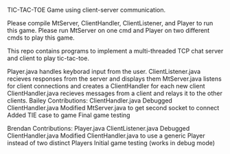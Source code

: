TIC-TAC-TOE Game using client-server communication.

Please compile MtServer, ClientHandler, ClientListener, and Player to run this game. Please run MtServer on one cmd and Player on two different cmds to play this game.

This repo contains programs to implement a multi-threaded TCP chat server and client to play tic-tac-toe.

Player.java handles keyborad input from the user.
ClientListener.java recieves responses from the server and displays them
MtServer.java listens for client connections and creates a ClientHandler for each new client
ClientHandler.java recieves messages from a client and relays it to the other clients.
Bailey Contributions: ClientHandler.java Debugged ClientHandler.java Modified MtServer.java to get second socket to connect Added TIE case to game Final game testing

Brendan Contributions: Player.java ClientListener.java Debugged ClientHandler.java Modified ClientHandler.java to use a generic Player instead of two distinct Players Initial game testing (works in debug mode)
